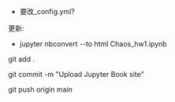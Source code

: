 
* 要改_config.yml?



更新:

* jupyter nbconvert --to html Chaos_hw1.ipynb



git add .

git commit -m "Upload Jupyter Book site"

git push origin main